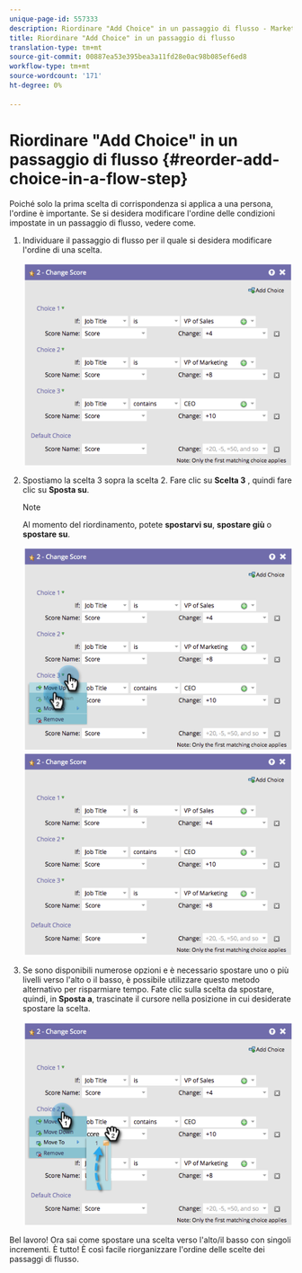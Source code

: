 ```yaml
---
unique-page-id: 557333
description: Riordinare "Add Choice" in un passaggio di flusso - Marketo Docs - Documentazione prodotto
title: Riordinare "Add Choice" in un passaggio di flusso
translation-type: tm+mt
source-git-commit: 00887ea53e395bea3a11fd28e0ac98b085ef6ed8
workflow-type: tm+mt
source-wordcount: '171'
ht-degree: 0%

---
```



# Riordinare &quot;Add Choice&quot; in un passaggio di flusso {#reorder-add-choice-in-a-flow-step}

Poiché solo la prima scelta di corrispondenza si applica a una persona, l&#39;ordine è importante. Se si desidera modificare l&#39;ordine delle condizioni impostate in un passaggio di flusso, vedere come.

1. Individuare il passaggio di flusso per il quale si desidera modificare l&#39;ordine di una scelta.

   ![](assets/one.png)

1. Spostiamo la scelta 3 sopra la scelta 2. Fare clic su **Scelta 3** , quindi fare clic su **Sposta su**.

   >[!NOTE]
   >
   >Al momento del riordinamento, potete **spostarvi su**, **spostare giù** o **spostare su**.

   ![](assets/two.png) ![](assets/three.png)

1. Se sono disponibili numerose opzioni e è necessario spostare uno o più livelli verso l&#39;alto o il basso, è possibile utilizzare questo metodo alternativo per risparmiare tempo. Fate clic sulla scelta da spostare, quindi, in **Sposta a**, trascinate il cursore nella posizione in cui desiderate spostare la scelta.

   ![](assets/four.png)

Bel lavoro! Ora sai come spostare una scelta verso l&#39;alto/il basso con singoli incrementi. È tutto! È così facile riorganizzare l&#39;ordine delle scelte dei passaggi di flusso.
